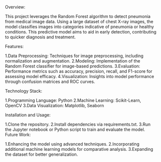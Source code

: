 Overview:

This project leverages the Random Forest algorithm to detect pneumonia from medical image data. Using a large dataset of chest X-ray images, the model classifies images into categories indicative of pneumonia or healthy conditions. This predictive model aims to aid in early detection, contributing to quicker diagnosis and treatment.

Features:

1.Data Preprocessing: Techniques for image preprocessing, including normalization and augmentation.
2.Modeling: Implementation of the Random Forest classifier for image-based predictions. 
3.Evaluation: Performance metrics such as accuracy, precision, recall, and F1-score for assessing model efficacy. 4.Visualization: Insights into model performance through confusion matrices and ROC curves.

Technology Stack:

1.Programming Language: Python
2.Machine Learning: Scikit-Learn, OpenCV 
3.Data Visualization: Matplotlib, Seaborn

Installation and Usage:

1.Clone the repository.
2.Install dependencies via requirements.txt. 
3.Run the Jupyter notebook or Python script to train and evaluate the model. Future Work:

1.Enhancing the model using advanced techniques. 
2.Incorporating additional machine learning models for comparative analysis.
3.Expanding the dataset for better generalization.

